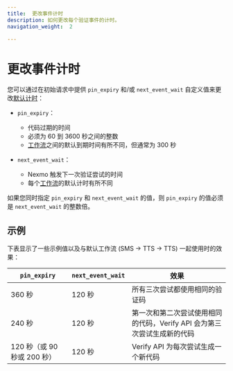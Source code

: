 ```yaml
---
title:  更改事件计时
description: 如何更改每个验证事件的计时。
navigation_weight:  2

---
```



更改事件计时
======

您可以通过在初始请求中提供 `pin_expiry` 和/或 `next_event_wait` 自定义值来更改[默认计时](/verify/guides/verification-events#timing-of-each-event)：

* `pin_expiry`： 
  * 代码过期的时间
  * 必须为 60 到 3600 秒之间的整数
  * [工作流](/verify/guides/workflows-and-events)之间的默认到期时间有所不同，但通常为 300 秒

* `next_event_wait`： 
  * Nexmo 触发下一次验证尝试的时间
  * 每个[工作流](/verify/guides/workflows-and-events)的默认计时有所不同

如果您同时指定 `pin_expiry` 和 `next_event_wait` 的值，则 `pin_expiry` 的值必须是 `next_event_wait` 的整数倍。

示例
---

下表显示了一些示例值以及与默认工作流 (SMS -> TTS -> TTS) 一起使用时的效果：

| `pin_expiry` | `next_event_wait` |效果|
|-|-|-|
|360 秒|120 秒|所有三次尝试都使用相同的验证码|
|240 秒|120 秒|第一次和第二次尝试使用相同的代码，Verify API 会为第三次尝试生成新的代码|
|120 秒（或 90 秒或 200 秒）|120 秒|Verify API 为每次尝试生成一个新代码|

